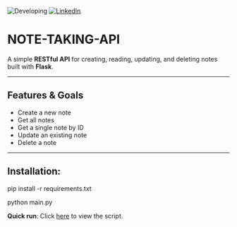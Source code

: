 ![Developing](https://img.shields.io/badge/Status-Developing-red)
[![LinkedIn](https://img.shields.io/badge/LinkedIn-Mahdi%20Hosseini-blue)](https://www.linkedin.com/in/mahosseini/)


# NOTE-TAKING-API

A simple **RESTful API** for creating, reading, updating, and deleting notes built with **Flask**.

---

## Features & Goals
- Create a new note
- Get all notes
- Get a single note by ID
- Update an existing note
- Delete a note

---

## Installation:

pip install -r requirements.txt

python main.py

**Quick run**: Click [here](./run.py) to view the script.